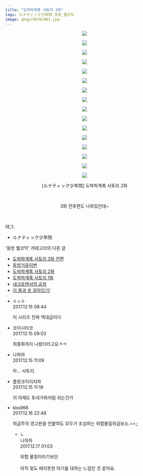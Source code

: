 ```yaml
---
title: "도박파계록 사토리 2화"
tags: ルナティック少年院 동방_웹코믹
image: ghap/4039/001.jpg
---
```

<div class="article">
<p style="text-align: center; clear: none; float: none;"><img src="{{ site.nasurl }}/ghap/4039/001.jpg"/></p>
<p style="text-align: center; clear: none; float: none;"><img src="{{ site.nasurl }}/ghap/4039/002.jpg"/></p>
<p style="text-align: center; clear: none; float: none;"><img src="{{ site.nasurl }}/ghap/4039/003.jpg"/></p>
<p style="text-align: center; clear: none; float: none;"><img src="{{ site.nasurl }}/ghap/4039/004.jpg"/></p>
<p style="text-align: center; clear: none; float: none;"><img src="{{ site.nasurl }}/ghap/4039/005.jpg"/></p>
<p style="text-align: center; clear: none; float: none;"><img src="{{ site.nasurl }}/ghap/4039/006.jpg"/></p>
<p style="text-align: center; clear: none; float: none;"><img src="{{ site.nasurl }}/ghap/4039/007.jpg"/></p>
<p style="text-align: center; clear: none; float: none;"><img src="{{ site.nasurl }}/ghap/4039/008.jpg"/></p>
<p style="text-align: center; clear: none; float: none;"><img src="{{ site.nasurl }}/ghap/4039/009.jpg"/></p>
<p style="text-align: center; clear: none; float: none;"><img src="{{ site.nasurl }}/ghap/4039/010.jpg"/></p>
<p style="text-align: center; clear: none; float: none;"><img src="{{ site.nasurl }}/ghap/4039/011.jpg"/></p>
<p style="text-align: center; clear: none; float: none;"><img src="{{ site.nasurl }}/ghap/4039/012.jpg"/></p>
<p style="text-align: center; clear: none; float: none;"><img src="{{ site.nasurl }}/ghap/4039/013.jpg"/></p>
<p style="text-align: center; clear: none; float: none;"><img src="{{ site.nasurl }}/ghap/4039/014.jpg"/></p>
<p style="text-align: center; clear: none; float: none;"><img src="{{ site.nasurl }}/ghap/4039/015.jpg"/></p>
<p style="text-align: center; clear: none; float: none;"><img src="{{ site.nasurl }}/ghap/4039/016.jpg"/></p>
<p style="text-align: center; clear: none; float: none;">[ルナティック少年院] 도박파계록 사토리 2화</p>
<p style="text-align: center; clear: none; float: none;"><br/></p>
<p style="text-align: center; clear: none; float: none;">3화 전후편도 나와있던데~</p>
<p><br/></p>
</div><div class="tagTrail">
<p>태그: </p>
<ul>
<li>ルナティック少年院</li>
</ul>
</div><div class="another">
<p>'동방 웹코믹' 카테고리의 다른 글</p>
<ul>
<li><a href="/2017-12-15-ghap_4050">도박파계록 사토리 3화 전편</a></li>
<li><a href="/2017-12-15-ghap_4042">동방거유이변</a></li>
<li><a href="/2017-12-15-ghap_4039">도박파계록 사토리 2화</a></li>
<li><a href="/2017-12-15-ghap_4038">도박파계록 사토리 1화</a></li>
<li><a href="/2017-12-12-ghap_4029">네크로맨서의 공죄</a></li>
<li><a href="/2017-12-12-ghap_4028">이 몸과 옷 갈아입기!</a></li>
</ul>
</div><div class="cb_module cb_fluid">
<div class="cb_wrt cb_profile">
<div class="comment">
<ul>
<li class="cb_thumb_off" id="comment15152542">
<div class="cb_comment_area">
<div class="cb_info_area">
<div class="cb_section">
<span class="cb_nick_name">ㅇㅅㅇ</span>
</div>
<div class="cb_section">
<span class="cb_date">2017.12.15 08:44 </span>
</div>
</div>
<div class="cb_dsc_comment">
<p class="cb_dsc">
											이 시리즈 진짜 역대급이다
										</p>
</div>
</div></li>
<li class="cb_thumb_off" id="comment15152549">
<div class="cb_comment_area">
<div class="cb_info_area">
<div class="cb_section">
<span class="cb_nick_name">코이시타코</span>
</div>
<div class="cb_section">
<span class="cb_date">2017.12.15 09:03 </span>
</div>
</div>
<div class="cb_dsc_comment">
<p class="cb_dsc">
											최종화까지 나왔더라고요ㅋㅋ
										</p>
</div>
</div></li>
<li class="cb_thumb_off" id="comment15152606">
<div class="cb_comment_area">
<div class="cb_info_area">
<div class="cb_section">
<span class="cb_nick_name">나하하</span>
</div>
<div class="cb_section">
<span class="cb_date">2017.12.15 11:09 </span>
</div>
</div>
<div class="cb_dsc_comment">
<p class="cb_dsc">
											아… 사토리.
										</p>
</div>
</div></li>
<li class="cb_thumb_off" id="comment15152611">
<div class="cb_comment_area">
<div class="cb_info_area">
<div class="cb_section">
<span class="cb_nick_name">플랑코이지지파</span>
</div>
<div class="cb_section">
<span class="cb_date">2017.12.15 11:19 </span>
</div>
</div>
<div class="cb_dsc_comment">
<p class="cb_dsc">
											이 아재도 토네가와처럼 되는건가
										</p>
</div>
</div></li>
<li class="cb_thumb_off" id="comment15153567">
<div class="cb_comment_area">
<div class="cb_info_area">
<div class="cb_section">
<span class="cb_nick_name">kbs966</span>
</div>
<div class="cb_section">
<span class="cb_date">2017.12.16 22:48 </span>
</div>
</div>
<div class="cb_dsc_comment">
<p class="cb_dsc">
											취급주의 경고판을 안붙여도 모두가 조심하는 위험물질취급보소.==;;
										</p>
</div>
<ul>
<li class="cb_thumb_off" id="comment15153641">
<span class="cb_bu_subnode">ㄴ</span>
<div class="cb_comment_area">
<div class="cb_info_area">
<div class="cb_section">
<span class="cb_nick_name">나하하</span>
</div>
<div class="cb_section">
<span class="cb_date">2017.12.17 01:03 </span>
</div>
</div>
<div class="cb_dsc_comment">
<p class="cb_dsc">
																위험 물질이라기보단. <br/>
<br/>
아직 젖도 때지못한 아기를 대하는 느낌인 것 같아요.
															</p>
</div>
</div>
</li>
</ul>
</div></li>
</ul>
</div>
</div><!-- commentList close -->
</div>